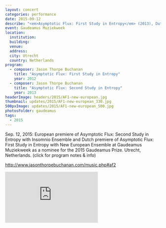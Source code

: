 ```yaml
---
layout: concert
categories: performance
date: 2015-09-12
describe: "<em>Asymptotic Flux: First Study in Entropy</em> (2013), Dutch premiere. New European Ensemble."
event: Gaudeamus Muziekweek
location:
  institution:
  building:
  venue:
  address:
  city: Utrecht
  country: Netherlands
program:
  - composer: Jason Thorpe Buchanan
    title: "Asymptotic Flux: First Study in Entropy"
    year: 2012
  - composer: Jason Thorpe Buchanan
    title: "Asymptotic Flux: Second Study in Entropy"
    year: 2013
headerImage: headers/2015/AF1-new-european.jpg
thumbnail: updates/2015/AF1-new-european_330.jpg
500pxImage: updates/2015/AF1-new-european_500.jpg
photosFolder: gaudeamus
tags:
  - 2015
---
```


Sep. 12, 2015: European premiere of Asymptotic Flux: Second Study in Entropy with Insomnio Ensemble and Dutch premiere of Asymptotic Flux: First Study in Entropy with New European Ensemble at Gaudeamus Muziekweek as a nominee for the 2015 Gaudeamus Prize. Utrecht, Netherlands.
(click for program notes & info)

http://www.jasonthorpebuchanan.com/music.php#af2

<section class="score-vid-header module-bg-dark" background-color="#051f4a">
<div class="row full-width" width="100%">
    <div class="col-12 nopadding"><iframe class="embed-responsive-item" height="165vh" src="https://player.vimeo.com/video/204631263" frameborder="0" allowfullscreen></iframe></div><br>
</div></section>
